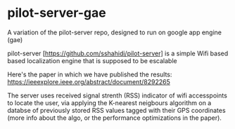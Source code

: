 # pilot-server-gae
A variation of the pilot-server repo, designed to run on google app engine (gae)

pilot-server [https://github.com/sshahidi/pilot-server] is a simple Wifi based based localization engine that is supposed to be escalable

Here's the paper in which we have published the results: https://ieeexplore.ieee.org/abstract/document/8292265

The server uses received signal strenth (RSS) indicator of wifi accesspoints to locate the user, via applying the K-nearest neigbours algorithm on a databse of previously stored RSS values tagged with their GPS coordinates (more info about the algo, or the performance optimizations in the paper).

